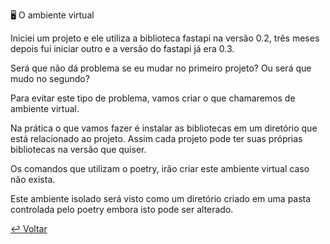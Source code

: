 🖥️ O ambiente virtual

Iniciei um projeto e ele utiliza a biblioteca fastapi na versão 0.2, três meses depois fui iniciar outro e a versão do fastapi já era 0.3.

Será que não dá problema se eu mudar no primeiro projeto? Ou será que mudo no segundo?

Para evitar este tipo de problema, vamos criar o que chamaremos de ambiente virtual.

Na prática o que vamos fazer é instalar as bibliotecas em um diretório que está relacionado ao projeto. Assim cada projeto pode ter suas próprias bibliotecas na versão que quiser.

Os comandos que utilizam o poetry, irão criar este ambiente virtual caso não exista.

Este ambiente isolado será visto como um diretório criado em uma pasta controlada pelo poetry embora isto pode ser alterado.

[↩️ Voltar](projeto.md)